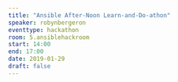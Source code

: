 ```yaml
---
title: "Ansible After-Noon Learn-and-Do-athon"
speaker: robynbergeron
eventtype: hackathon
room: 5.ansiblehackroom
start: 14:00
end: 17:00
date: 2019-01-29
draft: false
---
```

